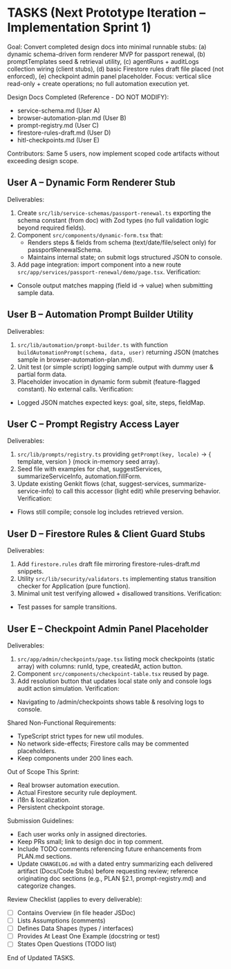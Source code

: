 # TASKS (Next Prototype Iteration – Implementation Sprint 1)

Goal: Convert completed design docs into minimal runnable stubs: (a) dynamic schema-driven form renderer MVP for passport renewal, (b) promptTemplates seed & retrieval utility, (c) agentRuns + auditLogs collection wiring (client stubs), (d) basic Firestore rules draft file placed (not enforced), (e) checkpoint admin panel placeholder. Focus: vertical slice read-only + create operations; no full automation execution yet.

Design Docs Completed (Reference - DO NOT MODIFY):
- service-schema.md (User A)
- browser-automation-plan.md (User B)
- prompt-registry.md (User C)
- firestore-rules-draft.md (User D)
- hitl-checkpoints.md (User E)

Contributors: Same 5 users, now implement scoped code artifacts without exceeding design scope.

## User A – Dynamic Form Renderer Stub
Deliverables:
1. Create `src/lib/service-schemas/passport-renewal.ts` exporting the schema constant (from doc) with Zod types (no full validation logic beyond required fields).
2. Component `src/components/dynamic-form.tsx` that:
	- Renders steps & fields from schema (text/date/file/select only) for passportRenewalSchema.
	- Maintains internal state; on submit logs structured JSON to console.
3. Add page integration: import component into a new route `src/app/services/passport-renewal/demo/page.tsx`.
Verification:
- Console output matches mapping (field id -> value) when submitting sample data.

## User B – Automation Prompt Builder Utility
Deliverables:
1. `src/lib/automation/prompt-builder.ts` with function `buildAutomationPrompt(schema, data, user)` returning JSON (matches sample in browser-automation-plan.md).
2. Unit test (or simple script) logging sample output with dummy user & partial form data.
3. Placeholder invocation in dynamic form submit (feature-flagged constant). No external calls.
Verification:
- Logged JSON matches expected keys: goal, site, steps, fieldMap.

## User C – Prompt Registry Access Layer
Deliverables:
1. `src/lib/prompts/registry.ts` providing `getPrompt(key, locale)` -> { template, version } (mock in-memory seed array).
2. Seed file with examples for chat, suggestServices, summarizeServiceInfo, automation.fillForm.
3. Update existing Genkit flows (chat, suggest-services, summarize-service-info) to call this accessor (light edit) while preserving behavior.
Verification:
- Flows still compile; console log includes retrieved version.

## User D – Firestore Rules & Client Guard Stubs
Deliverables:
1. Add `firestore.rules` draft file mirroring firestore-rules-draft.md snippets.
2. Utility `src/lib/security/validators.ts` implementing status transition checker for Application (pure function).
3. Minimal unit test verifying allowed + disallowed transitions.
Verification:
- Test passes for sample transitions.

## User E – Checkpoint Admin Panel Placeholder
Deliverables:
1. `src/app/admin/checkpoints/page.tsx` listing mock checkpoints (static array) with columns: runId, type, createdAt, action button.
2. Component `src/components/checkpoint-table.tsx` reused by page.
3. Add resolution button that updates local state only and console logs audit action simulation.
Verification:
- Navigating to /admin/checkpoints shows table & resolving logs to console.

Shared Non-Functional Requirements:
- TypeScript strict types for new util modules.
- No network side-effects; Firestore calls may be commented placeholders.
- Keep components under 200 lines each.

Out of Scope This Sprint:
- Real browser automation execution.
- Actual Firestore security rule deployment.
- i18n & localization.
- Persistent checkpoint storage.

Submission Guidelines:
- Each user works only in assigned directories.
- Keep PRs small; link to design doc in top comment.
- Include TODO comments referencing future enhancements from PLAN.md sections.
- Update `CHANGELOG.md` with a dated entry summarizing each delivered artifact (Docs/Code Stubs) before requesting review; reference originating doc sections (e.g., PLAN §2.1, prompt-registry.md) and categorize changes.

Review Checklist (applies to every deliverable):
- [ ] Contains Overview (in file header JSDoc)
- [ ] Lists Assumptions (comments)
- [ ] Defines Data Shapes (types / interfaces)
- [ ] Provides At Least One Example (docstring or test)
- [ ] States Open Questions (TODO list)

End of Updated TASKS.

